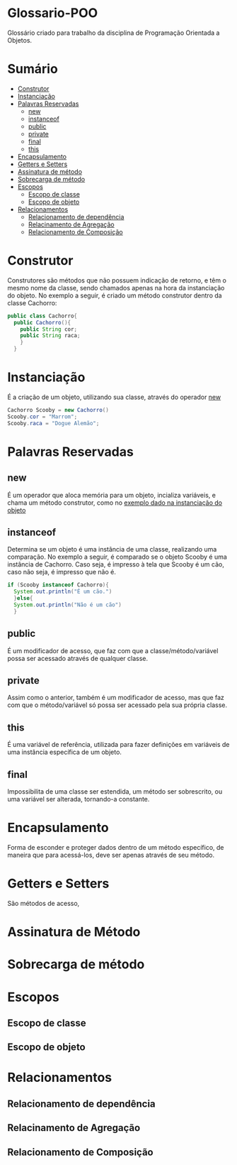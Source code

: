 # Glossario-POO
Glossário criado para trabalho da disciplina de Programação Orientada a Objetos.

Sumário
=====
- [Construtor](#construtor)
- [Instanciação](#instanciação)
- [Palavras Reservadas](#palavras-reservadas)
  - [new](#new)
  - [instanceof](#instanceof)
  - [public](#public)
  - [private](#private)
  - [final](#final)
  - [this](#this)
- [Encapsulamento](#encapsulamento)
- [Getters e Setters](#getters-e-setters)
- [Assinatura de método](#assinatura-de-método)
- [Sobrecarga de método](#sobrecarga-de-método)
- [Escopos](#escopos)
  - [Escopo de classe](#escopo-de-classe)
  - [Escopo de objeto](#escopo-de-objeto)
- [Relacionamentos](#relacionamentos)
  - [Relacionamento de dependência](#relacionamento-de-dependência)
  - [Relacinamento de Agregação](#relacionamento-de-agregação)
  - [Relacionamento de Composição](#relacionamento-de-composição)

Construtor
=====
Construtores são métodos que não possuem indicação de retorno, e têm o mesmo nome da classe, sendo chamados apenas na hora da instanciação do objeto. No exemplo a seguir, é criado um método construtor dentro da classe Cachorro:
```java
public class Cachorro{
  public Cachorro(){
    public String cor;
    public String raca;
    }
  }
```
Instanciação
=====
É a criação de um objeto, utilizando sua classe, através do operador [new](#new)
```java
Cachorro Scooby = new Cachorro()
Scooby.cor = "Marrom";
Scooby.raca = "Dogue Alemão";
```

Palavras Reservadas
=====
new
-----
É um operador que aloca memória para um objeto, incializa variáveis, e chama um método construtor, como no [exemplo dado na instanciação do objeto](#instanciação)

instanceof
-----
Determina se um objeto é uma instância de uma classe, realizando uma comparação. No exemplo a seguir, é comparado se o objeto Scooby é uma instância de Cachorro. Caso seja, é impresso à tela que Scooby é um cão, caso não seja, é impresso que não é.
```java
if (Scooby instanceof Cachorro){
  System.out.println("É um cão.")
  }else{
  System.out.println("Não é um cão")
  }
```

public
-----
É um modificador de acesso, que faz com que a classe/método/variável possa ser acessado através de qualquer classe.

private
-----
Assim como o anterior, também é um modificador de acesso, mas que faz com que o método/variável só possa ser acessado pela sua própria classe.

this
-----
É uma variável de referência, utilizada para fazer definições em variáveis de uma instância específica de um objeto.

final
-----
Impossibilita de uma classe ser estendida, um método ser sobrescrito, ou uma variável ser alterada, tornando-a constante.

Encapsulamento
=====
Forma de esconder e proteger dados dentro de um método específico, de maneira que para acessá-los, deve ser apenas através de seu método.

Getters e Setters
=====
São métodos de acesso, 

Assinatura de Método
=====


Sobrecarga de método
=====


Escopos
=====
Escopo de classe
-----


Escopo de objeto
-----


Relacionamentos
=====
Relacionamento de dependência
-----

Relacinamento de Agregação
-----


Relacionamento de Composição
-----
